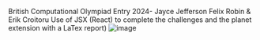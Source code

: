 British Computational Olympiad Entry 2024- Jayce Jefferson Felix Robin & Erik Croitoru 
Use of JSX (React) to complete the challenges and the planet extension with a LaTex report)
![image](https://github.com/user-attachments/assets/3d5474f4-edde-4c26-90bf-c86de363fc20)
